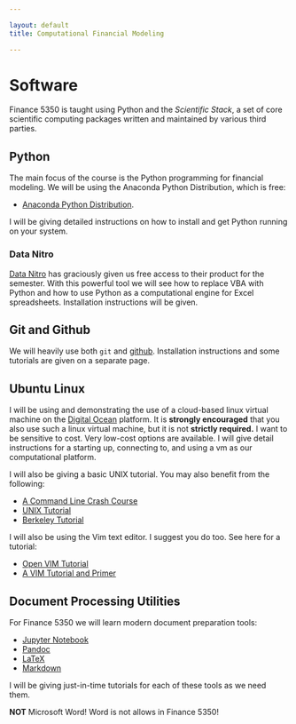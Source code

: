 ```yaml
---

layout: default
title: Computational Financial Modeling 

---
```


# Software

Finance 5350 is taught using Python and the *Scientific Stack*, a set of core scientific computing packages written and maintained by various third parties.

## Python

The main focus of the course is the Python programming for financial modeling. We will be using the Anaconda Python
Distribution, which is free:

- [Anaconda Python Distribution](https://www.continuum.io/downloads).

I will be giving detailed instructions on how to install and get Python running on your system. 

### Data Nitro

[Data Nitro](https://datanitro.com/) has graciously given us free access to their product for the semester. With this powerful tool we will see how to replace VBA with Python and how to use Python as a computational engine for Excel spreadsheets. Installation instructions will be given.

## Git and Github

We will heavily use both `git` and [github](htts://github.io). Installation instructions and some tutorials are given on a separate page.

## Ubuntu Linux 

I will be using and demonstrating the use of a cloud-based linux virtual machine on the [Digital Ocean](https://www.digitalocean.com/) platform. It is **strongly encouraged** that you also use such a linux virtual machine, but it is not **strictly required.** I want to be sensitive to cost. Very low-cost options are available. I will give detail instructions for a starting up, connecting to, and using a vm as our computational platform. 

I will also be giving a basic UNIX tutorial. You may also benefit from the following:

- [A Command Line Crash Course](https://learnpythonthehardway.org/book/appendixa.html)
- [UNIX Tutorial](http://www.tutorialspoint.com/unix/)
- [Berkeley Tutorial](http://people.ischool.berkeley.edu/~kevin/unix-tutorial/toc.html)

I will also be using the Vim text editor. I suggest you do too. See here for a tutorial:

- [Open VIM Tutorial](http://www.openvim.com/)
- [A VIM Tutorial and Primer](https://danielmiessler.com/study/vim/)


## Document Processing Utilities

For Finance 5350 we will learn modern document preparation tools:

- [Jupyter Notebook](http://jupyter.org/)
- [Pandoc](http://pandoc.org/)
- [LaTeX](https://www.latex-project.org/)
- [Markdown](https://daringfireball.net/projects/markdown/)

I will be giving just-in-time tutorials for each of these tools as we need them. 

**NOT** Microsoft Word! Word is not allows in Finance 5350!
